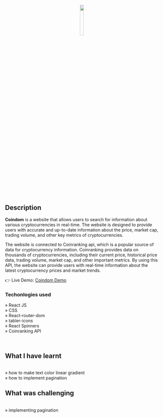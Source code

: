 <div align='center'><img style="width:16%" src='https://user-images.githubusercontent.com/105128267/220607693-29987a1c-8f0d-4835-9bfe-3b5c9f326b17.png'/></div>

<h2>Description</h2>

<p><b>Coindom</b> is a website that allows users to search for information about various cryptocurrencies in real-time. The website is designed to provide users with accurate and up-to-date information about the price, market cap, trading volume, and other key metrics of cryptocurrencies. <br/>

The website is connected to Coinranking api, which is a popular source of data for cryptocurrency information. Coinranking provides data on thousands of cryptocurrencies, including their current price, historical price data, trading volume, market cap, and other important metrics. By using this API, the website can provide users with real-time information about the latest cryptocurrency prices and market trends.
</p>

👉 Live Demo: <a href='https://khusan-coindom.netlify.app'>Coindom Demo</a>

<h3>Techonlogies used</h3>

» React JS <br>
» CSS <br>
» React-router-dom <br>
» tabler-icons <br>
» React Spinners <br>
» Coinranking API <br>

<br>

<h2>What I have learnt</h2>
<br>
»  how to make text color linear gradient<br>
» how to implement pagination<br>

<h2>What was challenging</h2>
<br>
»  implementing pagination<br>




